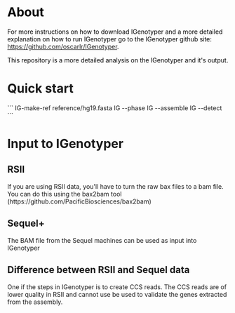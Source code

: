 <h1 style="color:black;">About</h1>
<p style="color:black;">For more instructions on how to download IGenotyper and a more detailed explanation on how to run IGenotyper go to the IGenotyper github site: <a href="https://github.com/oscarlr/IGenotyper">https://github.com/oscarlr/IGenotyper</a>.</p>
<p style="color:black;">This repository is a more detailed analysis on the IGenotyper and it's output.</p>
<p></p>
<h1>Quick start</h1>
```
IG-make-ref reference/hg19.fasta
IG --phase <pacbio bam file> <output>
IG --assemble <pacbio bam file> <output>
IG --detect <pacbio bam file> <output>
```
<h1>Input to IGenotyper</h1>
<h2>RSII</h2>
<p> If you are using RSII data, you'll have to turn the raw bax files to a bam file. You can do this using the bax2bam tool (https://github.com/PacificBiosciences/bax2bam)</p>
<h2>Sequel+</h2>
<p>The BAM file from the Sequel machines can be used as input into IGenotyper</p>
<h2>Difference between RSII and Sequel data</h2>
<p>One if the steps in IGenotyper is to create CCS reads. The CCS reads are of lower quality in RSII and cannot use be used to validate the genes extracted from the assembly.</p>
